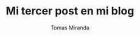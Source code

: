 ---
layout: ../../layout/mdPostLayout.astro
title: 'Mi tercer post en mi blog'
pubDate: 2023-01-26
description: 'Hora de retomar lo que empeze ayer'
author: 'Tomas Miranda'
image:
url: "https://astro.build/assets/blog/astro-showcase/astro-showcase-screenshot.jpg" 
alt: 'imagen de prueba'
tags: ["astro","bloggin","aprendiendo"]
---